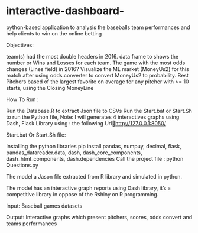 # interactive-dashboard-
 python-based application to analysis the baseballs team performances and help clients to win on the online betting

Objectives:

team(s) had the most double headers in 2016.
data frame to shows the number or Wins and Losses for each team.
The game with the most odds changes (Lines field) in 2016? 
Visualize the ML market (MoneyUs2) for this match after using odds.converter to convert MoneyUs2 to probability.
Best Pitchers based of the largest favorite on average for any pitcher with >= 10 starts, using the Closing MoneyLine

How To Run :

Run the Database.R to extract Json file to CSVs
Run the Start.bat or Start.Sh to run the Python file,
Note: I will generates 4 interactives graphs using Dash, Flask Library using : the following Urlhttp://127.0.0.1:8050/

Start.bat Or Start.Sh file:

Installing the python libraries 
pip install pandas, numpuy, decimal, flask, pandas_datareader.data, dash, dash_core_components, dash_html_components, dash.dependencies
Call the project file : 
python Questions.py


The model a Jason file extracted from R library and simulated in python.

The model has an interactive graph reports using Dash library, it’s a competitive library in oppose of the Rshiny on R programming.

Input: Baseball games datasets

Output: Interactive graphs which present pitchers, scores, odds convert and teams performances

 




